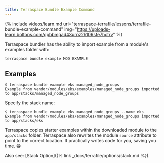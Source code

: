 ```yaml
---
title: Terraspace Bundle Example Command
---
```


{% include videos/learn.md
     url="terraspace-terrafile/lessons/terrafile-bundle-example-command"
     img="https://uploads-learn.boltops.com/gpbbmgad43urpz2h106sfe7hctrv" %}

Terraspace bundler has the ability to import example from a module's examples folder with:

    terraspace bundle example MOD EXAMPLE

## Examples

    $ terraspace bundle example eks managed_node_groups
    Example from vendor/modules/eks/examples/managed_node_groups imported to app/stacks/managed_node_groups

Specify the stack name:

    $ terraspace bundle example eks managed_node_groups --name eks
    Example from vendor/modules/eks/examples/managed_node_groups imported to app/stacks/eks

Terraspace copies starter examples within the downloaded module to the `app/stacks` folder. Terraspace also rewrites the module `source` attribute to point to the correct location. It practically writes code for you, saving you time. 😁

Also see: [Stack Option]({% link _docs/terrafile/options/stack.md %}).